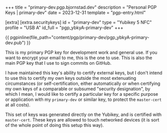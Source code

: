 +++
title = "primary-dev.pgp.bjornstad.dev"
description = "Personal PGP Keys | primary-dev"
date = 2023-12-31
template = "pgp-entry.html"

[extra]
    [extra.securitykeys]
    id = "primary-dev"
    type = "Yubikey 5 NFC"
    profile = "USB A"
    id_full = "pgp_ybkyA-primary-dev"
+++

{{ pgpinline(file_path="content/pgp/primary-dev/pgp_ybkyA-primary-dev.pub") }}

This is my primary PGP key for development work and general use. If you want to
encrypt your email to me, this is the one to use. This is also the main PGP key
that I use to sign commits on GitHub.

I have maintained this key's ability to certify external keys, but I don't
intend to use this to certify my own keys outside the most extenuating
circumstances (or self-certification, either automatically or when certifying my
own keys of a comparable or subsumed "security designation", by which I mean, I
would like to certify a particular key for a specific purpose or application
with my `primary-dev` or similar key, to protect the `master-cert` at all
costs). 

This set of keys was generated directly on the Yubikey, and is certified with
`master-cert`. These keys are allowed to touch networked devices (it is sort of
the whole point of doing this setup this way).
